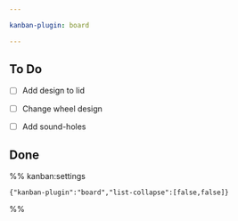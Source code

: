 ```yaml
---

kanban-plugin: board

---
```


## To Do

- [ ] Add design to lid
- [ ] Change wheel design
- [ ] Add sound-holes


## Done





%% kanban:settings
```
{"kanban-plugin":"board","list-collapse":[false,false]}
```
%%